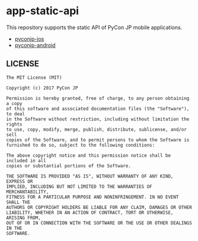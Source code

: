 # app-static-api

This repository supports the static API of PyCon JP mobile applications.
* [pyconjp-ios](https://github.com/pyconjp/pyconjp-ios)
* [pyconjp-android](https://github.com/pyconjp/pyconjp-android)

## LICENSE

```
The MIT License (MIT)

Copyright (c) 2017 PyCon JP

Permission is hereby granted, free of charge, to any person obtaining a copy
of this software and associated documentation files (the "Software"), to deal
in the Software without restriction, including without limitation the rights
to use, copy, modify, merge, publish, distribute, sublicense, and/or sell
copies of the Software, and to permit persons to whom the Software is
furnished to do so, subject to the following conditions:

The above copyright notice and this permission notice shall be included in all
copies or substantial portions of the Software.

THE SOFTWARE IS PROVIDED "AS IS", WITHOUT WARRANTY OF ANY KIND, EXPRESS OR
IMPLIED, INCLUDING BUT NOT LIMITED TO THE WARRANTIES OF MERCHANTABILITY,
FITNESS FOR A PARTICULAR PURPOSE AND NONINFRINGEMENT. IN NO EVENT SHALL THE
AUTHORS OR COPYRIGHT HOLDERS BE LIABLE FOR ANY CLAIM, DAMAGES OR OTHER
LIABILITY, WHETHER IN AN ACTION OF CONTRACT, TORT OR OTHERWISE, ARISING FROM,
OUT OF OR IN CONNECTION WITH THE SOFTWARE OR THE USE OR OTHER DEALINGS IN THE
SOFTWARE.
```
